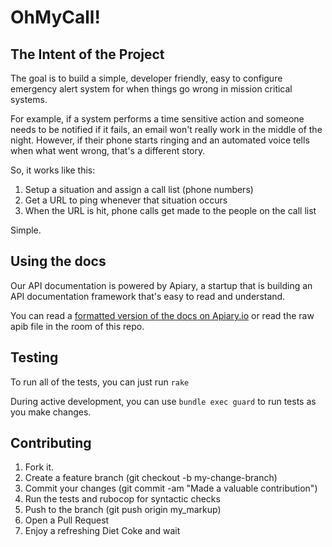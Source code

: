 # OhMyCall!

## The Intent of the Project

The goal is to build a simple, developer friendly, easy to configure emergency alert system for when things go wrong in mission critical systems. 

For example, if a system performs a time sensitive action and someone needs to be notified if it fails, an email won't really work in the middle of the night. However, if their phone starts ringing and an automated voice tells when what went wrong, that's a different story.

So, it works like this:

1. Setup a situation and assign a call list (phone numbers)
2. Get a URL to ping whenever that situation occurs
3. When the URL is hit, phone calls get made to the people on the call list

Simple.

## Using the docs

Our API documentation is powered by Apiary, a startup that is building an API documentation framework that's easy to read and understand.

You can read a [formatted version of the docs on Apiary.io](http://docs.ohmycall.apiary.io/) or read the raw apib file in the room of this repo.

## Testing

To run all of the tests, you can just run `rake`

During active development, you can use `bundle exec guard` to run tests as you make changes. 

## Contributing

1. Fork it.
2. Create a feature branch (git checkout -b my-change-branch)
3. Commit your changes (git commit -am "Made a valuable contribution")
4. Run the tests and rubocop for syntactic checks
5. Push to the branch (git push origin my_markup)
6. Open a Pull Request
7. Enjoy a refreshing Diet Coke and wait

